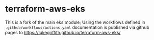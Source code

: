 # terraform-aws-eks

This is a fork of the main eks module; Using the workflows defined in `.github/workflows/actions.yaml` 
documentation is published via github pages to https://lukegriffith.github.io/terraform-aws-eks/
